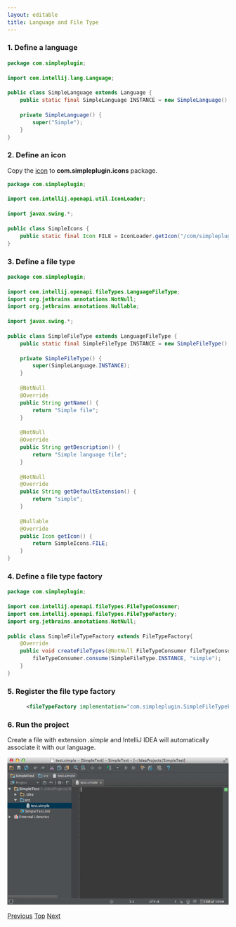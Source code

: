 ```yaml
---
layout: editable
title: Language and File Type
---
```



### 1. Define a language

```java
package com.simpleplugin;

import com.intellij.lang.Language;

public class SimpleLanguage extends Language {
    public static final SimpleLanguage INSTANCE = new SimpleLanguage();

    private SimpleLanguage() {
        super("Simple");
    }
}
```

### 2. Define an icon

Copy the
[icon](https://raw.github.com/cheptsov/SimplePlugin/master/src/com/simpleplugin/icons/jar-gray.png)
to **com.simpleplugin.icons** package.

```java
package com.simpleplugin;

import com.intellij.openapi.util.IconLoader;

import javax.swing.*;

public class SimpleIcons {
    public static final Icon FILE = IconLoader.getIcon("/com/simpleplugin/icons/jar-gray.png");
}
```

### 3. Define a file type

```java
package com.simpleplugin;

import com.intellij.openapi.fileTypes.LanguageFileType;
import org.jetbrains.annotations.NotNull;
import org.jetbrains.annotations.Nullable;

import javax.swing.*;

public class SimpleFileType extends LanguageFileType {
    public static final SimpleFileType INSTANCE = new SimpleFileType();

    private SimpleFileType() {
        super(SimpleLanguage.INSTANCE);
    }

    @NotNull
    @Override
    public String getName() {
        return "Simple file";
    }

    @NotNull
    @Override
    public String getDescription() {
        return "Simple language file";
    }

    @NotNull
    @Override
    public String getDefaultExtension() {
        return "simple";
    }

    @Nullable
    @Override
    public Icon getIcon() {
        return SimpleIcons.FILE;
    }
}
```

### 4. Define a file type factory

```java
package com.simpleplugin;

import com.intellij.openapi.fileTypes.FileTypeConsumer;
import com.intellij.openapi.fileTypes.FileTypeFactory;
import org.jetbrains.annotations.NotNull;

public class SimpleFileTypeFactory extends FileTypeFactory{
    @Override
    public void createFileTypes(@NotNull FileTypeConsumer fileTypeConsumer) {
        fileTypeConsumer.consume(SimpleFileType.INSTANCE, "simple");
    }
}
```

### 5. Register the file type factory

```xml
      <fileTypeFactory implementation="com.simpleplugin.SimpleFileTypeFactory"/>
```

### 6. Run the project

Create a file with extension *.simple*
and IntelliJ IDEA will automatically associate it with our language.

![File Type Factory](img/file_type_factory.png)

[Previous](cls_prerequisites.html)
[Top](cls_tutorial.html)
[Next](grammar_and_parser.html)

